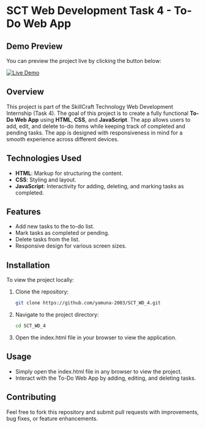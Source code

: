 # SCT Web Development Task 4 - To-Do Web App

## Demo Preview
You can preview the project live by clicking the button below:

<a href="http://localhost:8000/Home.html" target="_blank">
  <img src="https://img.shields.io/badge/Live%20Demo-Click%20Here-blue?style=for-the-badge" alt="Live Demo"/>
</a>

## Overview
This project is part of the SkillCraft Technology Web Development Internship (Task 4). The goal of this project is to create a fully functional **To-Do Web App** using **HTML**, **CSS**, and **JavaScript**. The app allows users to add, edit, and delete to-do items while keeping track of completed and pending tasks. The app is designed with responsiveness in mind for a smooth experience across different devices.

## Technologies Used
- **HTML**: Markup for structuring the content.
- **CSS**: Styling and layout.
- **JavaScript**: Interactivity for adding, deleting, and marking tasks as completed.

## Features
- Add new tasks to the to-do list.
- Mark tasks as completed or pending.
- Delete tasks from the list.
- Responsive design for various screen sizes.

## Installation

To view the project locally:

1. Clone the repository:
   ```bash
   git clone https://github.com/yamuna-2003/SCT_WD_4.git
2. Navigate to the project directory:
   ```bash
   cd SCT_WD_4
3. Open the index.html file in your browser to view the application.

## Usage
- Simply open the index.html file in any browser to view the project.
- Interact with the To-Do Web App by adding, editing, and deleting tasks.

## Contributing
Feel free to fork this repository and submit pull requests with improvements, bug fixes, or feature enhancements.
